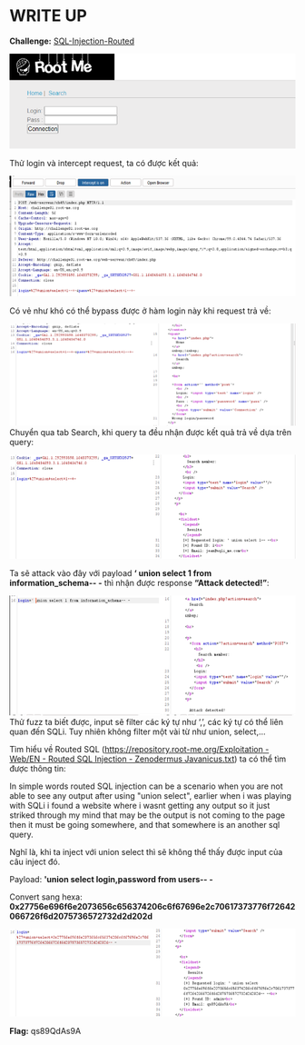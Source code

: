 # WRITE UP

**Challenge:** [SQL-Injection-Routed](https://www.root-me.org/en/Challenges/Web-Server/SQL-Injection-Routed)

<img src="./media/image1.png" style="width:5.41761in;height:1.74394in" alt="Graphical user interface Description automatically generated with medium confidence" />

Thử login và intercept request, ta có được kết quả:

<img src="./media/image2.png" style="width:6.5in;height:2.20417in" alt="Graphical user interface, text, application, email Description automatically generated" />

Có vẻ như khó có thể bypass được ở hàm login này khi request trả về:

<img src="./media/image3.png" style="width:6.5in;height:1.87153in" alt="Graphical user interface, text, application Description automatically generated" /> Chuyển qua tab Search, khi query ta đều nhận được kết quả trả về dựa trên query:

<img src="./media/image4.png" style="width:6.5in;height:1.90833in" alt="Graphical user interface, text, application Description automatically generated" />

Ta sẽ attack vào đây với payload **‘ union select 1 from information\_schema-- -** thì nhận được response **“Attack detected!”**:

<img src="./media/image5.png" style="width:6.5in;height:2.19931in" alt="Graphical user interface, text, application Description automatically generated" /> Thử fuzz ta biết được, input sẽ filter các ký tự như ‘,’, các ký tự có thể liên quan đến SQLi. Tuy nhiên không filter một vài từ như union, select,…

Tìm hiểu về Routed SQL ([https://repository.root-me.org/Exploitation - Web/EN - Routed SQL Injection - Zenodermus Javanicus.txt](https://repository.root-me.org/Exploitation%20-%20Web/EN%20-%20Routed%20SQL%20Injection%20-%20Zenodermus%20Javanicus.txt)) ta có thể tìm được thông tin:

In simple words routed SQL injection can be a scenario when you are not able to see any output after using "union select", earlier when i was playing with SQLi i found a website where i wasnt getting any output so it just striked through my mind that may be the output is not coming to the page then it must be going somewhere, and that somewhere is an another sql query.

Nghĩ là, khi ta inject với union select thì sẽ không thể thấy được input của câu inject đó.

Payload: **'union select login,password from users-- -**

Convert sang hexa: **0x27756e696f6e2073656c656374206c6f67696e2c70617373776f72642066726f6d2075736572732d2d202d**

<img src="./media/image6.png" style="width:6.5in;height:1.60972in" alt="Graphical user interface, text, application Description automatically generated" />

**Flag:** qs89QdAs9A
